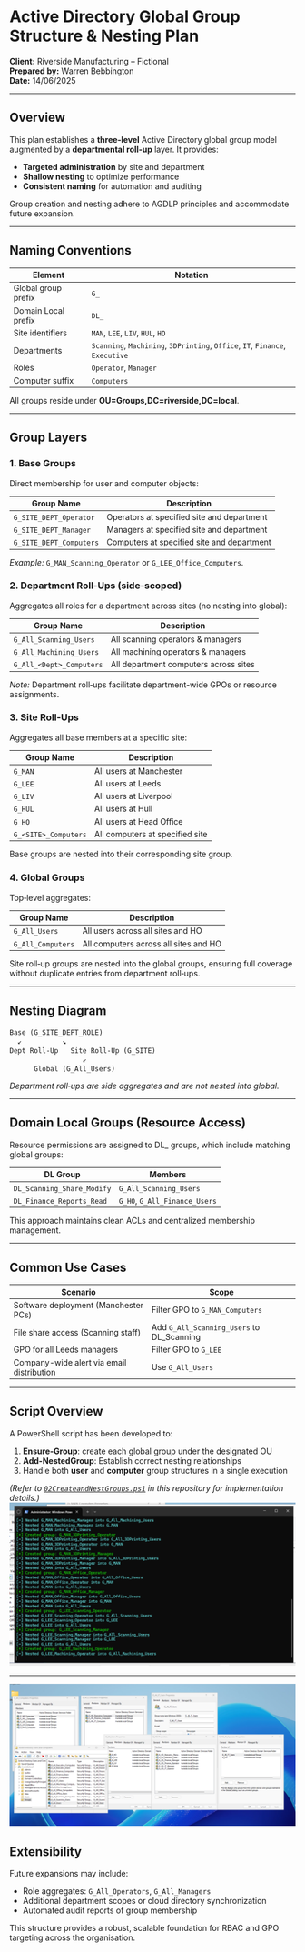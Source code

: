 # Active Directory Global Group Structure & Nesting Plan

**Client:** Riverside Manufacturing – Fictional\
**Prepared by:** Warren Bebbington\
**Date:** 14/06/2025

---

## Overview

This plan establishes a **three‑level** Active Directory global group model augmented by a **departmental roll‑up** layer. It provides:

* **Targeted administration** by site and department
* **Shallow nesting** to optimize performance
* **Consistent naming** for automation and auditing

Group creation and nesting adhere to AGDLP principles and accommodate future expansion.

---

## Naming Conventions

| Element             | Notation                                                                      |
| ------------------- | ----------------------------------------------------------------------------- |
| Global group prefix | `G_`                                                                          |
| Domain Local prefix | `DL_`                                                                         |
| Site identifiers    | `MAN`, `LEE`, `LIV`, `HUL`, `HO`                                              |
| Departments         | `Scanning`, `Machining`, `3DPrinting`, `Office`, `IT`, `Finance`, `Executive` |
| Roles               | `Operator`, `Manager`                                                         |
| Computer suffix     | `Computers`                                                                   |

All groups reside under **OU=Groups,DC=riverside,DC=local**.

---

## Group Layers

### 1. Base Groups

Direct membership for user and computer objects:

| Group Name              | Description                                |
| ----------------------- | ------------------------------------------ |
| `G_SITE_DEPT_Operator`  | Operators at specified site and department |
| `G_SITE_DEPT_Manager`   | Managers at specified site and department  |
| `G_SITE_DEPT_Computers` | Computers at specified site and department |

*Example:* `G_MAN_Scanning_Operator` or `G_LEE_Office_Computers`.

### 2. Department Roll‑Ups (side‑scoped)

Aggregates all roles for a department across sites (no nesting into global):

| Group Name               | Description                           |
| ------------------------ | ------------------------------------- |
| `G_All_Scanning_Users`   | All scanning operators & managers     |
| `G_All_Machining_Users`  | All machining operators & managers    |
| `G_All_<Dept>_Computers` | All department computers across sites |

*Note:* Department roll‑ups facilitate department-wide GPOs or resource assignments.

### 3. Site Roll‑Ups

Aggregates all base members at a specific site:

| Group Name           | Description                     |
| -------------------- | ------------------------------- |
| `G_MAN`              | All users at Manchester         |
| `G_LEE`              | All users at Leeds              |
| `G_LIV`              | All users at Liverpool          |
| `G_HUL`              | All users at Hull               |
| `G_HO`               | All users at Head Office        |
| `G_<SITE>_Computers` | All computers at specified site |

Base groups are nested into their corresponding site group.

### 4. Global Groups

Top‑level aggregates:

| Group Name        | Description                           |
| ----------------- | ------------------------------------- |
| `G_All_Users`     | All users across all sites and HO     |
| `G_All_Computers` | All computers across all sites and HO |

Site roll‑up groups are nested into the global groups, ensuring full coverage without duplicate entries from department roll‑ups.

---

## Nesting Diagram

```
Base (G_SITE_DEPT_ROLE)
  ↙          ↘
Dept Roll-Up   Site Roll-Up (G_SITE)
                  ↙
      Global (G_All_Users)
```

*Department roll‑ups are side aggregates and are not nested into global.*

---

## Domain Local Groups (Resource Access)

Resource permissions are assigned to DL_ groups, which include matching global groups:

| DL Group                   | Members                       |
| -------------------------- | ----------------------------- |
| `DL_Scanning_Share_Modify` | `G_All_Scanning_Users`        |
| `DL_Finance_Reports_Read`  | `G_HO`, `G_All_Finance_Users` |

This approach maintains clean ACLs and centralized membership management.

---

## Common Use Cases

| Scenario                                  | Scope                                      |
| ----------------------------------------- | ------------------------------------------ |
| Software deployment (Manchester PCs)      | Filter GPO to `G_MAN_Computers`            |
| File share access (Scanning staff)        | Add `G_All_Scanning_Users` to DL\_Scanning |
| GPO for all Leeds managers                | Filter GPO to `G_LEE`                      |
| Company-wide alert via email distribution | Use `G_All_Users`                          |

---

## Script Overview

A PowerShell script has been developed to:

1. **Ensure-Group**: create each global group under the designated OU
2. **Add-NestedGroup**: Establish correct nesting relationships
3. Handle both **user** and **computer** group structures in a single execution

*(Refer to [`02CreateandNestGroups.ps1`](build-scripts/02CreateandNestGroups.ps1) in this repository for implementation details.)*
![Groups Creation Script](images/CreateGroups.png)

---

![AD Group Structure](images/ADGroupStructure.png)
## Extensibility

Future expansions may include:

* Role aggregates: `G_All_Operators`, `G_All_Managers`
* Additional department scopes or cloud directory synchronization
* Automated audit reports of group membership

This structure provides a robust, scalable foundation for RBAC and GPO targeting across the organisation.
